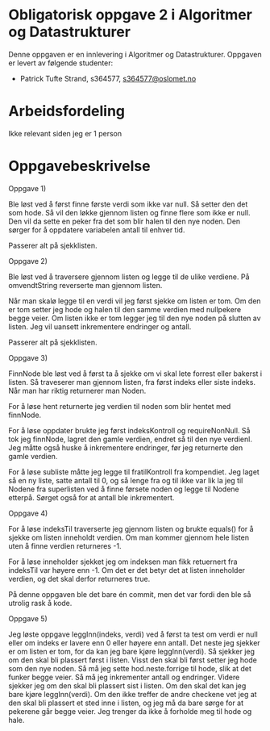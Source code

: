 # Obligatorisk oppgave 2 i Algoritmer og Datastrukturer

Denne oppgaven er en innlevering i Algoritmer og Datastrukturer. 
Oppgaven er levert av følgende studenter:
* Patrick Tufte Strand, s364577, s364577@oslomet.no

# Arbeidsfordeling

Ikke relevant siden jeg er 1 person

# Oppgavebeskrivelse

Oppgave 1)

Ble løst ved å først finne første verdi som ikke var null. Så setter den det
som hode. Så vil den løkke gjennom listen og finne flere som ikke er null. Den
vil da sette en peker fra det som blir halen til den nye noden. Den sørger for
å oppdatere variabelen antall til enhver tid.

Passerer alt på sjekklisten.

Oppgave 2)

Ble løst ved å traversere gjennom listen og legge til de ulike verdiene.
På omvendtString reverserte man gjennom listen.

Når man skalø legge til en verdi vil jeg først sjekke om listen er tom.
Om den er tom setter jeg hode og halen til den samme verdien med nullpekere
begge veier. Om listen ikke er tom legger jeg til den nye noden på slutten av listen.
Jeg vil uansett inkrementere endringer og antall.

Passerer alt på sjekklisten.

Oppgave 3)

FinnNode ble løst ved å først ta å sjekke om vi skal
lete forrest eller bakerst i listen.
Så traveserer man gjennom listen, fra først indeks
eller siste indeks. Når man har riktig returnerer man
Noden.

For å løse hent returnerte jeg verdien til noden
som blir hentet med finnNode.

For å løse oppdater brukte jeg først indeksKontroll
og requireNonNull. Så tok jeg finnNode,
lagret den gamle verdien, endret så til den nye verdienl.
Jeg måtte også huske å inkrementere endringer, før 
jeg returnerte den gamle verdien.

For å løse subliste måtte jeg legge til fratilKontroll
fra kompendiet. Jeg laget så en ny liste,
satte antall til 0,
og så lenge fra og til ikke var lik la jeg til
Nodene fra superlisten ved å finne førsete noden
og legge til Nodene etterpå. Sørget også for at
antall ble inkrementert.

Oppgave 4)

For å løse indeksTil traverserte jeg gjennom
listen og brukte equals() for å sjekke om 
listen inneholdt verdien. Om man kommer 
gjennom hele listen uten å finne verdien returneres
-1.

For å løse inneholder sjekket jeg om indeksen
man fikk retuernert fra indeksTil var høyere
enn -1. Om det er det betyr det at listen
inneholder verdien, og det skal derfor returneres
true.

På denne oppgaven ble det bare én commit, men
det var fordi den ble så utrolig rask å kode.

Oppgave 5)

Jeg løste oppgave leggInn(indeks, verdi)
ved å først ta test om verdi er null eller
om indeks er lavere enn 0 eller høyere enn antall.
Det neste jeg sjekker er om listen er tom,
for da kan jeg bare kjøre leggInn(verdi).
Så sjekker jeg om den skal bli plassert først i listen.
Visst den skal bli først setter jeg hode som den nye noden.
Så må jeg sette hod.neste.forrige til hode, slik at det funker begge veier.
Så må jeg inkrementer antall og endringer.
Videre sjekker jeg om den skal bli plassert sist i listen.
Om den skal det kan jeg bare kjøre leggInn(verdi).
Om den ikke treffer de andre checkene vet jeg at den
skal bli plassert et sted inne i listen, og jeg må
da bare sørge for at pekerene går begge veier.
Jeg trenger da ikke å forholde meg til hode og hale.